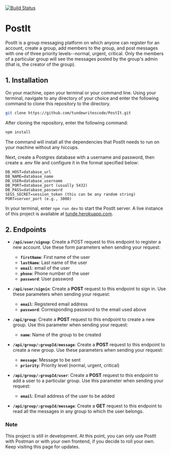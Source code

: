 [![Build Status](https://travis-ci.org/tundewritescode/PostIt.svg?branch=dev)](https://travis-ci.org/tundewritescode/PostIt)
# **PostIt**
PostIt is a group messaging platform on which anyone can register for an account, create a group, add members to the group, and post messages with one of three priority levels--normal, urgent, critical. Only the members of a particular group will see the messages posted by the group's admin (that is, the creator of the group).

## **1. Installation**
On your machine, open your terminal or your command line. Using your terminal, navigate to any directory of your choice and enter the following command to clone this repository to the directory.

```bash
git clone https://github.com/tundewritescode/PostIt.git
```
After cloning the repository, enter the following command:

```bash
npm install
```
The command will install all the dependencies that PostIt needs to run on your machine without any hiccups.

Next, create a Postgres database with a username and password, then create a .env file and configure it in the format specified below:

```
DB_HOST=database_url
DB_NAME=database_name
DB_USER=database_username
DB_PORT=database_port (usually 5432)
DB_PASS=database_password
SESS_SECRET=session_token (this can be any random string)
PORT=server_port (e.g., 3000)
```

In your terminal, enter `npm run dev` to start the PostIt server. A live instance of this project is available at [tunde.herokuapp.com](http://tunde.herokuapp.com).

## **2. Endpoints**
* **`/api/user/signup`**: Create a POST request to this endpoint to register a new account. Use these form parameters when sending your request:
  * **`firstName`**: First name of the user
  * **`lastName`**: Last name of the user
  * **`email`**: email of the user
  * **`phone`**: Phone number of the user
  * **`password`**: User password

* **`/api/user/signin`**: Create a **POST** request to this endpoint to sign in. Use these parameters when sending your request:
  * **`email`**: Registered email address
  * **`password`**: Corresponding password to the email used above

* **`/api/group`**: Create a **POST** request to this endpoint to create a new group. Use this parameter when sending your request:
  * **`name`**: Name of the group to be created

* **`/api/group/:groupId/message`**: Create a **POST** request to this endpoint to create a new group. Use these parameters when sending your request:
  * **`message`**: Message to be sent
  * **`priority`**: Priority level (normal, urgent, critical)

* **`/api/group/:groupId/user`**: Create a **POST** request to this endpoint to add a user to a particular group. Use this parameter when sending your request:
  * **`email`**: Email address of the user to be added

* **`/api/group/:groupId/message`**: Create a **GET** request to this endpoint to read all the messages in any group to which the user belongs.

### **Note**
This project is still in development. At this point, you can only use PostIt with Postman or with your own frontend, if you decide to roll your own. Keep visiting this page for updates.
